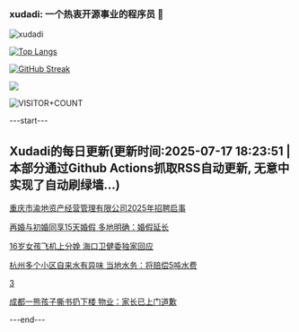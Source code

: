 ### xudadi: 一个热衷开源事业的程序员 👋

![xudadi](https://github-readme-stats-git-masterorgs-github-readme-stats-team.vercel.app/api?username=xudadi)

[![Top Langs](https://github-readme-stats.vercel.app/api/top-langs/?username=xudadi)](https://github.com/anuraghazra/github-readme-stats)

[![GitHub Streak](https://streak-stats.demolab.com?user=xudadi&locale=zh_Hans)](https://git.io/streak-stats)

![](https://raw.githubusercontent.com/xudadi/xudadi/main/assets/github-contribution-grid-snake.svg)

![VISITOR+COUNT](https://komarev.com/ghpvc/?username=xudadi&label=VISITOR+COUNT)


---start---

## Xudadi的每日更新(更新时间:2025-07-17 18:23:51 | 本部分通过Github Actions抓取RSS自动更新, 无意中实现了自动刷绿墙...)

[重庆市渝地资产经营管理有限公司2025年招聘启事](https://www.gongkaoleida.com/article/2515349)

[再婚与初婚同享15天婚假 多地明确：婚假延长](https://m.163.com/news/article/K4LRRR3V0550B6IS.html)

[16岁女孩飞机上分娩 海口卫健委独家回应](https://m.163.com/news/article/K4K9CN0H0514BE2Q.html)

[杭州多个小区自来水有异味 当地水务：将赔偿5吨水费](https://m.163.com/news/article/K4LVVO760514D3UH.html)

[3](https://m.163.com/touch/news/sub/domestic)

[成都一熊孩子撕书扔下楼 物业：家长已上门道歉](https://m.163.com/news/article/K4KN68JQ0514D3UH.html)

---end---
